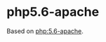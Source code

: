 # php5.6-apache

Based on [php:5.6-apache](https://github.com/docker-library/php/blob/master/5.6/stretch/apache/Dockerfile).